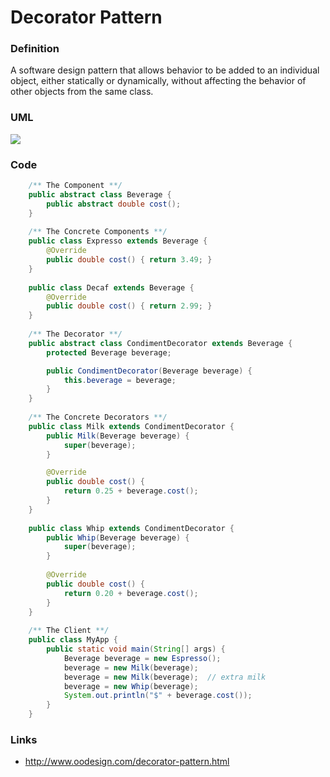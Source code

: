# Decorator Pattern

### Definition

A software design pattern that allows behavior to be added to an individual object, either statically or dynamically, without affecting the behavior of other objects from the same class.

### UML

![](https://upload.wikimedia.org/wikipedia/commons/thumb/e/e9/Decorator_UML_class_diagram.svg/400px-Decorator_UML_class_diagram.svg.png)

### Code

```java
	/** The Component **/
	public abstract class Beverage {
		public abstract double cost();
	}
	
	/** The Concrete Components **/
	public class Expresso extends Beverage {
		@Override
		public double cost() { return 3.49; }
	}
	
	public class Decaf extends Beverage {
		@Override
		public double cost() { return 2.99; }
	}
	
	/** The Decorator **/
	public abstract class CondimentDecorator extends Beverage {
		protected Beverage beverage;	

		public CondimentDecorator(Beverage beverage) {
			this.beverage = beverage;
		}
	}
	
	/** The Concrete Decorators **/
	public class Milk extends CondimentDecorator {
		public Milk(Beverage beverage) {
			super(beverage);
		}	

		@Override
		public double cost() {
			return 0.25 + beverage.cost();
		}
	}
	
	public class Whip extends CondimentDecorator {
		public Whip(Beverage beverage) {
			super(beverage);
		}
		
		@Override
		public double cost() {
			return 0.20 + beverage.cost();
		}
	}
	
	/** The Client **/
	public class MyApp {
		public static void main(String[] args) {
			Beverage beverage = new Espresso();
			beverage = new Milk(beverage);
			beverage = new Milk(beverage);	// extra milk
			beverage = new Whip(beverage);
			System.out.println("$" + beverage.cost());
		}
	}
```

### Links

* http://www.oodesign.com/decorator-pattern.html